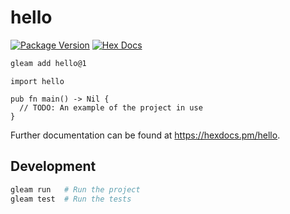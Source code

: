 # hello

[![Package Version](https://img.shields.io/hexpm/v/hello)](https://hex.pm/packages/hello)
[![Hex Docs](https://img.shields.io/badge/hex-docs-ffaff3)](https://hexdocs.pm/hello/)

```sh
gleam add hello@1
```
```gleam
import hello

pub fn main() -> Nil {
  // TODO: An example of the project in use
}
```

Further documentation can be found at <https://hexdocs.pm/hello>.

## Development

```sh
gleam run   # Run the project
gleam test  # Run the tests
```
